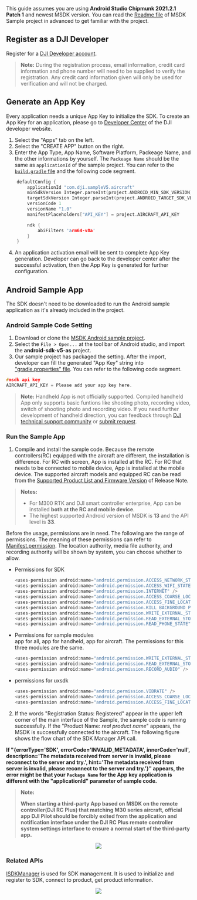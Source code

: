 This guide assumes you are using **Android Studio Chipmunk 2021.2.1 Patch 1** and newest MSDK version. You can read the [Readme file](https://github.com/dji-sdk/Mobile-SDK-Android-V5/blob/dev-sdk-main/README.md) of MSDK Sample project in advanced to get familiar with the project.

## Register as a DJI Developer

Register for a [DJI Developer account](https://account.dji.com/register?appId=dji_sdk&backUrl=https%3A%2F%2Fdeveloper.dji.com%2Fuser&locale).

> **Note:** During the registration process, email information, credit card information and phone number will need to be supplied to verify the registration. Any credit card information given will only be used for verification and will not be charged.


## Generate an App Key

Every application needs a unique App Key to initialize the SDK. To create an App Key for an application, please go to [Developer Center](https://developer.dji.com/user) of the DJI developer website.

1. Select the "Apps" tab on the left.
2. Select the "CREATE APP" button on the right.
3. Enter the App Type, App Name, Software Platform, Packeage Name, and the other informations by yourself. The `Packeage Name` should be the same as `applicationId` of the sample project. You can refer to the [`build.gradle` file](https://github.com/dji-sdk/Mobile-SDK-Android-V5/blob/dev-sdk-main/SampleCode-V5/android-sdk-v5-sample/build.gradle) and the following code segment.

```c
    defaultConfig {
        applicationId "com.dji.sampleV5.aircraft"
        minSdkVersion Integer.parseInt(project.ANDROID_MIN_SDK_VERSION)
        targetSdkVersion Integer.parseInt(project.ANDROID_TARGET_SDK_VERSION)
        versionCode 1
        versionName "1.0"
        manifestPlaceholders["API_KEY"] = project.AIRCRAFT_API_KEY

        ndk {
            abiFilters 'arm64-v8a'
        }
    }
```

4. An application activation email will be sent to complete App Key generation. Developer can go back to the developer center after the successful activation, then the App Key is generated for further configuration.


## Android Sample App

The SDK doesn't need to be downloaded to run the Android sample application as it's already included in the project.

### Android Sample Code Setting 

1. Download or clone the [MSDK Android sample project](https://github.com/dji-sdk/Mobile-SDK-Android-V5).
2. Select the `File > Open...` at the tool bar of Android studio, and import the **android-sdk-v5-as** project. 
3. Our sample project has packaged the setting. After the import, developer can fill the generated "App Key" string into ["gradle.properties" file](https://github.com/dji-sdk/Mobile-SDK-Android-V5/blob/dev-sdk-main/SampleCode-V5/android-sdk-v5-as/gradle.properties). You can refer to the following code segment.

```c
#msdk api key
AIRCRAFT_API_KEY = Please add your app key here.
``` 

> **Note:** Handheld App is not officially supported. Compiled handheld App only supports basic funtions like shooting photo, recording video, switch of shooting photo and recording video. If you need further development of handheld direction, you can feedback through [DJI technical support community](https://sdk-forum.dji.net/hc/en-us) or [submit request](https://sdk-forum.dji.net/hc/en-us/requests/new).

### Run the Sample App

1. Compile and install the sample code. Because the remote controllers(RC) equipped with the aircraft are different, the installation is difference. For RC with screen, App is installed at the RC. For RC that needs to be connected to mobile device, App is installed at the mobile device. The supported aircraft models and equipped RC can be read from the [Supported Product List and Firmware Version](https://developer.dji.com/doc/mobile-sdk-tutorial/en/) of Release Note.

> **Notes:**
>
> * For M300 RTK and DJI smart controller enterprise, App can be installed **both at the RC and mobile device**.
> * The highest supported Android version of MSDK is **13** and the API level is **33**.

Before the usage, permissions are in need. The following are the range of permissions. The meaning of these permissions can refer to [Manifest.permission](https://developer.android.com/reference/android/Manifest.permission). The location authority, media file authority, and recording authority will be shown by system, you can choose whether to allow.

* Permissions for SDK
  ```c
  <uses-permission android:name="android.permission.ACCESS_NETWORK_STATE" />
  <uses-permission android:name="android.permission.ACCESS_WIFI_STATE" />
  <uses-permission android:name="android.permission.INTERNET" />
  <uses-permission android:name="android.permission.ACCESS_COARSE_LOCATION" />
  <uses-permission android:name="android.permission.ACCESS_FINE_LOCATION" />
  <uses-permission android:name="android.permission.KILL_BACKGROUND_PROCESSES"/>
  <uses-permission android:name="android.permission.WRITE_EXTERNAL_STORAGE"/>
  <uses-permission android:name="android.permission.READ_EXTERNAL_STORAGE" />
  <uses-permission android:name="android.permission.READ_PHONE_STATE" />
  ```

* Permissions for sample modules<br/>app for all, app for handheld, app for aircraft. The permissions for this three modules are the same.
  ```c
  <uses-permission android:name="android.permission.WRITE_EXTERNAL_STORAGE" />
  <uses-permission android:name="android.permission.READ_EXTERNAL_STORAGE" />
  <uses-permission android:name="android.permission.RECORD_AUDIO" />
  ```

* permissions for uxsdk
  ```c
  <uses-permission android:name="android.permission.VIBRATE" />
  <uses-permission android:name="android.permission.ACCESS_COARSE_LOCATION" />
  <uses-permission android:name="android.permission.ACCESS_FINE_LOCATION" />
  ```


2. If the words "Registration Status: Registered" appear in the upper left corner of the main interface of the Sample, the sample code is running successfully. If the "Product Name: *real product name*" appears, the MSDK is successfully connected to the aircraft. The following figure shows the flow chart of the SDK Manager API call.

**If "{errorType='SDK', errorCode='INVALID_METADATA', innerCode='null', description='The metadata received from server is invalid, please reconnect to the server and try.', hint='The metadata received from server is invalid, please reconnect to the server and try.'}" appears, the error might be that your `Package Name` for the App key application is different with the "applicationId" parameter of sample code.**

> **Note:**
>
> **When starting a third-party App based on MSDK on the remote controller(DJI RC Plus) that matching M30 series aircraft, official app DJI Pilot should be forcibly exited from the application and notification interface under the DJI RC Plus remote controller system settings interface to ensure a normal start of the third-party app.**

<div align=center>
<img src="https://terra-1-g.djicdn.com/71a7d383e71a4fb8887a310eb746b47f/msdk/Documentation/pilot_msdk_conflict.gif" style="width:auto"/></div>

### Related APIs

[ISDKManager](https://developer.dji.com/api-reference-v5/android-api/Components/SDKManager/DJISDKManager.html) is used for SDK management. It is used to initialize and register to SDK, connect to product, get product information. 

<div align=center>
<img src="https://terra-1-g.djicdn.com/71a7d383e71a4fb8887a310eb746b47f/msdk/Documentation/v5.5/run-sample-en.png" style="width:auto"/></div>